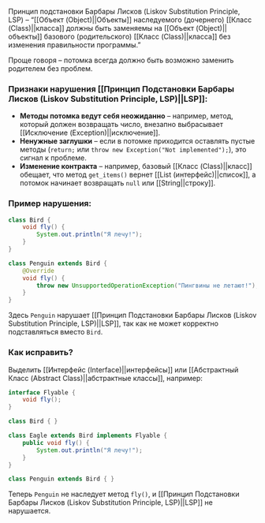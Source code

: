Принцип подстановки Барбары Лисков (Liskov Substitution Principle, LSP) – “[[Объект (Object)||Объекты]] наследуемого (дочернего) [[Класс (Class)||класса]] должны быть заменяемы на [[Объект (Object)||объекты]] базового (родительского) [[Класс (Class)||класса]] без изменения правильности программы.” 

Проще говоря – потомка всегда должно быть возможно заменить родителем без проблем. 


### Признаки нарушения [[Принцип Подстановки Барбары Лисков (Liskov Substitution Principle, LSP)||LSP]]:

- **Методы потомка ведут себя неожиданно** – например, метод, который должен возвращать число, внезапно выбрасывает [[Исключение (Exception)||исключение]].
- **Ненужные заглушки** – если в потомке приходится оставлять пустые методы (`return;` или `throw new Exception("Not implemented");`), это сигнал к проблеме.
- **Изменение контракта** – например, базовый [[Класс (Class)||класс]] обещает, что метод `get_items()` вернет [[List (интерфейс)||список]], а потомок начинает возвращать `null` или [[String||строку]].

  

### Пример нарушения:

```java
class Bird {
    void fly() {
        System.out.println("Я лечу!");
    }
}

class Penguin extends Bird {
    @Override
    void fly() {
        throw new UnsupportedOperationException("Пингвины не летают!");
    }
}
```

Здесь `Penguin` нарушает [[Принцип Подстановки Барбары Лисков (Liskov Substitution Principle, LSP)||LSP]], так как не может корректно подставляться вместо `Bird`.


### Как исправить?

Выделить [[Интерфейс (Interface)||интерфейсы]] или [[Абстрактный Класс (Abstract Class)||абстрактные классы]], например:

```java
interface Flyable {
    void fly();
}

class Bird { }

class Eagle extends Bird implements Flyable {
    public void fly() {
        System.out.println("Я лечу!");
    }
}

class Penguin extends Bird { }
```

Теперь `Penguin` не наследует метод `fly()`, и [[Принцип Подстановки Барбары Лисков (Liskov Substitution Principle, LSP)||LSP]] не нарушается.